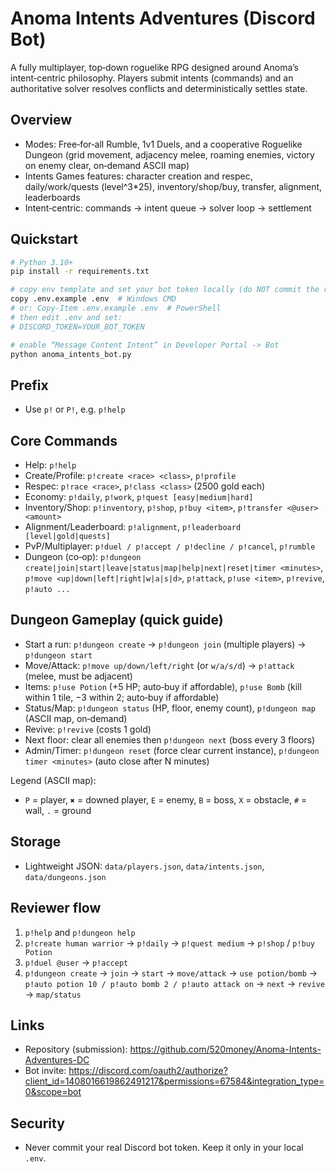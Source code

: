 # Anoma Intents Adventures (Discord Bot)

A fully multiplayer, top‑down roguelike RPG designed around Anoma’s intent‑centric philosophy. Players submit intents (commands) and an authoritative solver resolves conflicts and deterministically settles state.

## Overview
- Modes: Free‑for‑all Rumble, 1v1 Duels, and a cooperative Roguelike Dungeon (grid movement, adjacency melee, roaming enemies, victory on enemy clear, on‑demand ASCII map)
- Intents Games features: character creation and respec, daily/work/quests (level^3*25), inventory/shop/buy, transfer, alignment, leaderboards
- Intent‑centric: commands → intent queue → solver loop → settlement

## Quickstart
```bash
# Python 3.10+
pip install -r requirements.txt

# copy env template and set your bot token locally (do NOT commit the real token)
copy .env.example .env  # Windows CMD
# or: Copy-Item .env.example .env  # PowerShell
# then edit .env and set:
# DISCORD_TOKEN=YOUR_BOT_TOKEN

# enable “Message Content Intent” in Developer Portal -> Bot
python anoma_intents_bot.py
```

## Prefix
- Use `p!` or `P!`, e.g. `p!help`

## Core Commands
- Help: `p!help`
- Create/Profile: `p!create <race> <class>`, `p!profile`
- Respec: `p!race <race>`, `p!class <class>` (2500 gold each)
- Economy: `p!daily`, `p!work`, `p!quest [easy|medium|hard]`
- Inventory/Shop: `p!inventory`, `p!shop`, `p!buy <item>`, `p!transfer <@user> <amount>`
- Alignment/Leaderboard: `p!alignment`, `p!leaderboard [level|gold|quests]`
- PvP/Multiplayer: `p!duel / p!accept / p!decline / p!cancel`, `p!rumble`
- Dungeon (co‑op): `p!dungeon create|join|start|leave|status|map|help|next|reset|timer <minutes>`, `p!move <up|down|left|right|w|a|s|d>`, `p!attack`, `p!use <item>`, `p!revive`, `p!auto ...`

## Dungeon Gameplay (quick guide)
- Start a run: `p!dungeon create` → `p!dungeon join` (multiple players) → `p!dungeon start`
- Move/Attack: `p!move up/down/left/right` (or `w/a/s/d`) → `p!attack` (melee, must be adjacent)
- Items: `p!use Potion` (+5 HP; auto‑buy if affordable), `p!use Bomb` (kill within 1 tile, −3 within 2; auto‑buy if affordable)
- Status/Map: `p!dungeon status` (HP, floor, enemy count), `p!dungeon map` (ASCII map, on‑demand)
- Revive: `p!revive` (costs 1 gold)
- Next floor: clear all enemies then `p!dungeon next` (boss every 3 floors)
- Admin/Timer: `p!dungeon reset` (force clear current instance), `p!dungeon timer <minutes>` (auto close after N minutes)

Legend (ASCII map):
- `P` = player, `✖` = downed player, `E` = enemy, `B` = boss, `X` = obstacle, `#` = wall, `.` = ground

## Storage
- Lightweight JSON: `data/players.json`, `data/intents.json`, `data/dungeons.json`

## Reviewer flow
1) `p!help` and `p!dungeon help`
2) `p!create human warrior` → `p!daily` → `p!quest medium` → `p!shop` / `p!buy Potion`
3) `p!duel @user` → `p!accept`
4) `p!dungeon create` → `join` → `start` → `move/attack` → `use potion/bomb` → `p!auto potion 10 / p!auto bomb 2 / p!auto attack on` → `next` → `revive` → `map/status`

## Links
- Repository (submission): https://github.com/520money/Anoma-Intents-Adventures-DC
- Bot invite: https://discord.com/oauth2/authorize?client_id=1408016619862491217&permissions=67584&integration_type=0&scope=bot

## Security
- Never commit your real Discord bot token. Keep it only in your local `.env`.

